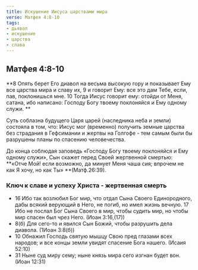 ```yaml
---
title: Искушение Иисуса царствами мира
verse: Матфея 4:8-10
tags: 
- дьявол
- искушение
- царства
- слава
---
```


## Матфея 4:8-10

**8 Опять берет Его диавол на весьма высокую гору и показывает Ему все царства мира и славу их, 9 и говорит Ему: все это дам Тебе, если, пав, поклонишься мне. 10 Тогда Иисус говорит ему: отойди от Меня, сатана, ибо написано: Господу Богу твоему поклоняйся и Ему одному служи. **

Суть соблазна будущего Царя царей (наследника неба и земли) состояла в том, что: Иисус мог (временно) получить земные царства без страдания в Гефсимании и жертвы на Голгофе - тем самым были бы разрушены планы по спасению человечества. 

До конца соблюдая заповедь «Господу Богу твоему поклоняйся и Ему одному служи», Сын скажет перед Своей жертвенной смертью: **«Отче Мой! если возможно, да минует Меня чаша сия; впрочем не как Я хочу, но как Ты» **(Матф.26:39). 

### Ключ к славе и успеху Христа - жертвенная смерть

- 16 Ибо так возлюбил Бог мир, что отдал Сына Своего Единородного, дабы всякий верующий в Него, не погиб, но имел жизнь вечную. 17 Ибо не послал Бог Сына Своего в мир, чтобы судить мир, но чтобы мир спасен был чрез Него. (Иоан 3:16,(17))
- 8(б) Для сего-то и явился Сын Божий, чтобы разрушить дела диавола. (1Иоан 3:8(б))
- 10 Обнажил Господь святую мышцу Свою пред глазами всех народов; и все концы земли увидят спасение Бога нашего. (Исаия 52:10)
- 31 Ныне суд миру сему; ныне князь мира сего изгнан будет вон. (Иоан 12:31)
